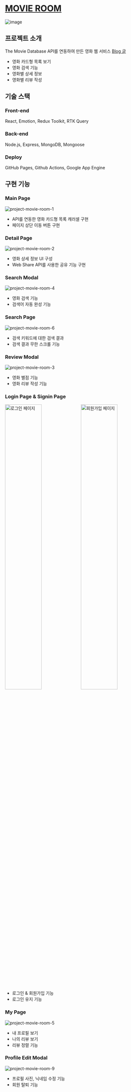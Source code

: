# [MOVIE ROOM](https://ddd120.github.io/movie-room/)

![image](https://user-images.githubusercontent.com/74492479/218668031-b2c23a93-7c89-40a7-a09b-a17f38c4ff21.png)

## 프로젝트 소개

The Movie Database API를 연동하여 만든 영화 웹 서비스
[Blog 글](https://ddd120.tistory.com/51)

- 영화 카드형 목록 보기
- 영화 검색 기능
- 영화별 상세 정보
- 영화별 리뷰 작성

## 기술 스택

### Front-end

React, Emotion, Redux Toolkit, RTK Query

### Back-end

Node.js, Express, MongoDB, Mongoose

### Deploy

GitHub Pages, Github Actions, Google App Engine

## 구현 기능

### Main Page

![project-movie-room-1](https://user-images.githubusercontent.com/74492479/218674550-b39a42d0-6910-42ea-8dd6-fc5e77d97cd3.png)

- API를 연동한 영화 카드형 목록 캐러셀 구현
- 페이지 상단 이동 버튼 구현

### Detail Page

![project-movie-room-2](https://user-images.githubusercontent.com/74492479/218675344-fc893ac7-4ec6-47b2-882d-57df6fd46a67.png)

- 영화 상세 정보 UI 구성
- Web Share API를 사용한 공유 기능 구현

### Search Modal

![project-movie-room-4](https://user-images.githubusercontent.com/74492479/218935946-68f97279-932e-4e42-b0a3-b0456091f750.png)

- 영화 검색 기능
- 검색어 자동 완성 기능

### Search Page

![project-movie-room-6](https://user-images.githubusercontent.com/74492479/218936719-161ae5b9-943a-424c-b3d4-25e57340481d.png)

- 검색 키워드에 대한 검색 결과
- 검색 결과 무한 스크롤 기능

### Review Modal

![project-movie-room-3](https://user-images.githubusercontent.com/74492479/218935003-274df831-7236-4366-ba03-bfa87f1c8020.png)

- 영화 별점 기능
- 영화 리뷰 작성 기능

### Login Page & Signin Page

<p>
<img src="https://user-images.githubusercontent.com/74492479/218938478-481070fd-3196-4cc7-aa34-ede68d9a85c3.png" 
width="49%" alt="로그인 페이지">
<img src="https://user-images.githubusercontent.com/74492479/218937465-06dffe4b-b02b-49b7-9cda-988c360e6bf6.png" 
width="49%" alt="회원가입 페이지">
</p>
 
 - 로그인 & 회원가입 기능
 - 로그인 유지 기능

### My Page

![project-movie-room-5](https://user-images.githubusercontent.com/74492479/218938840-7cf7313c-4886-4e41-a00e-e51158ecbd3b.png)

- 내 프로필 보기
- 나의 리뷰 보기
- 리뷰 정렬 기능

### Profile Edit Modal

![project-movie-room-9](https://user-images.githubusercontent.com/74492479/218939268-b57b821d-004f-4c3e-be50-527b2d36d5d2.png)

- 프로필 사진, 닉네임 수정 기능
- 회원 탈퇴 기능
